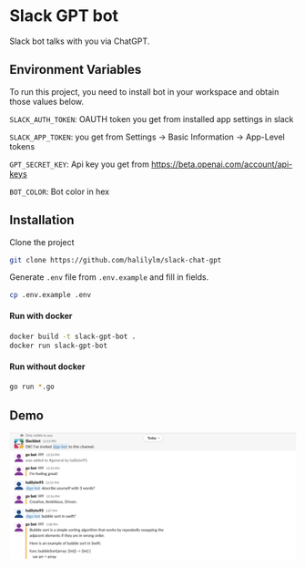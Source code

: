 
# Slack GPT bot
Slack bot talks with you via ChatGPT.

## Environment Variables

To run this project, you need to install bot in your workspace and obtain those values below.

`SLACK_AUTH_TOKEN`: OAUTH token you get from installed app settings in slack

`SLACK_APP_TOKEN`: you get from Settings -> Basic Information -> App-Level tokens


`GPT_SECRET_KEY`: Api key you get from https://beta.openai.com/account/api-keys

`BOT_COLOR`: Bot color in hex

## Installation 

Clone the project

```bash
git clone https://github.com/halilylm/slack-chat-gpt
```

Generate `.env` file from `.env.example` and fill in fields.

```bash
cp .env.example .env
```

#### Run with docker

```bash
docker build -t slack-gpt-bot .
docker run slack-gpt-bot
```

#### Run without docker

```bash
go run *.go
```
## Demo
![Demo](ss.png)
